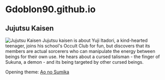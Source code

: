 # Gdoblon90.github.io
## Jujutsu Kaisen
![Jujutsu Kaisen](https://cdn.vox-cdn.com/thumbor/yly42vcGVd2c9KfBEY0b_70oa6s=/0x0:1600x900/920x613/filters:focal(672x322:928x578):format(webp)/cdn.vox-cdn.com/uploads/chorus_image/image/71741860/Jujutsu_Kaisen_season_2_01.6.jpg)
Jujutsu kaisen is about Yuji Itadori, a kind-hearted teenager, joins his school's Occult Club for fun, but discovers that its members are actual sorcerers who can manipulate the energy between beings for their own use. He hears about a cursed talisman - the finger of Sukuna, a demon - and its being targeted by other cursed beings. 

Opening theme: [Ao no Sumika](https://www.youtube.com/watch?v=2c_lHmkOq0E)
